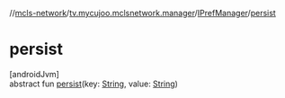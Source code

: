 //[mcls-network](../../../index.md)/[tv.mycujoo.mclsnetwork.manager](../index.md)/[IPrefManager](index.md)/[persist](persist.md)

# persist

[androidJvm]\
abstract fun [persist](persist.md)(key: [String](https://kotlinlang.org/api/latest/jvm/stdlib/kotlin/-string/index.html), value: [String](https://kotlinlang.org/api/latest/jvm/stdlib/kotlin/-string/index.html))
